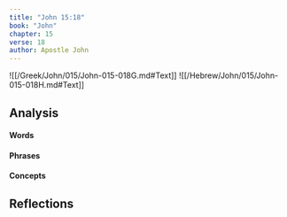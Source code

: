 ```yaml
---
title: "John 15:18"
book: "John"
chapter: 15
verse: 18
author: Apostle John
---
```

![[/Greek/John/015/John-015-018G.md#Text]]
![[/Hebrew/John/015/John-015-018H.md#Text]]

## Analysis

#### Words

#### Phrases

#### Concepts

## Reflections
